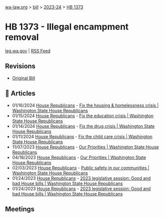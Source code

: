 [wa-law.org](/) > [bill](/bill/) > [2023-24](/bill/2023-24/) > [HB 1373](/bill/2023-24/hb/1373/)

# HB 1373 - Illegal encampment removal
[leg.wa.gov](https://app.leg.wa.gov/billsummary?BillNumber=1373&Year=2023&Initiative=false) | [RSS Feed](./rss.xml)

## Revisions
* [Original Bill](1/)

## 📰 Articles
* 01/16/2024 [House Republicans](/org/house_republicans/) - [Fix the housing & homelessness crisis | Washington State House Republicans](http://houserepublicans.wa.gov/our-priorities/housing/#:~:text=House%20bill%201373)
* 01/15/2024 [House Republicans](/org/house_republicans/) - [Fix the education crisis | Washington State House Republicans](http://houserepublicans.wa.gov/our-priorities/education/#:~:text=House%20bill%201373)
* 01/14/2024 [House Republicans](/org/house_republicans/) - [Fix the drug crisis | Washington State House Republicans](http://houserepublicans.wa.gov/our-priorities/drugs/#:~:text=House%20bill%201373)
* 01/11/2024 [House Republicans](/org/house_republicans/) - [Fix the child care crisis | Washington State House Republicans](http://houserepublicans.wa.gov/our-priorities/child-care/#:~:text=House%20bill%201373)
* 11/07/2023 [House Republicans](/org/house_republicans/) - [Our Priorities | Washington State House Republicans](http://houserepublicans.wa.gov/our-priorities/#:~:text=House%20bill%201373)
* 04/18/2023 [House Republicans](/org/house_republicans/) - [Our Priorities | Washington State House Republicans](https://houserepublicans.wa.gov/our-priorities/#:~:text=House%20bill%201373)
* 02/03/2023 [House Republicans](/org/house_republicans/) - [Public safety in our communities | Washington State House Republicans](https://houserepublicans.wa.gov/close-encampments/#:~:text=House%20bill%201373)
* 01/24/2023 [House Republicans](/org/house_republicans/) - [2023 legislative session: Good and bad House bills | Washington State House Republicans](http://houserepublicans.wa.gov/good-bills-bad-bills/#:~:text=House%20Bill%201373)
* 01/24/2023 [House Republicans](/org/house_republicans/) - [2023 legislative session: Good and bad House bills | Washington State House Republicans](https://houserepublicans.wa.gov/good-bills-bad-bills/#:~:text=House%20Bill%201373)

## Meetings